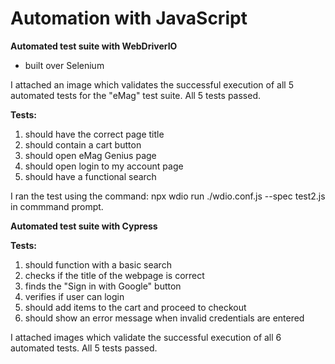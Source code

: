 # Automation with JavaScript

**Automated test suite with WebDriverIO**

- built over Selenium

I attached an image which validates the successful execution of all 5 automated tests for the "eMag" test suite.
All 5 tests passed.

**Tests:**

1. should have the correct page title
2. should contain a cart button
3. should open eMag Genius page
4. should open login to my account page
5. should have a functional search

I ran the test using the command: npx wdio run ./wdio.conf.js --spec test2.js in commmand prompt.

**Automated test suite with Cypress**

**Tests:**

1. should function with a basic search 
2. checks if the title of the webpage is correct
3. finds the "Sign in with Google" button
4. verifies if user can login
5. should add items to the cart and proceed to checkout
6. should show an error message when invalid credentials are entered

I attached images which validate the successful execution of all 6 automated tests.
All 5 tests passed.


